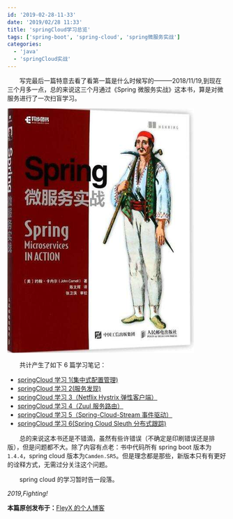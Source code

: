 ```yaml
---
id: '2019-02-28-11-33'
date: '2019/02/28 11:33'
title: 'springCloud学习总览'
tags: ['spring-boot', 'spring-cloud', 'spring微服务实战']
categories:
  - 'java'
  - 'springCloud实战'
---
```



&emsp;&emsp;写完最后一篇特意去看了看第一篇是什么时候写的———2018/11/19,到现在三个月多一点，总的来说这三个月通过《Spring 微服务实战》这本书，算是对微服务进行了一次扫盲学习。

![Spring 微服务实战](https://raw.githubusercontent.com/FleyX/files/master/blogImg/20190228114249.png)

&emsp;&emsp;共计产生了如下 6 篇学习笔记：

- [springCloud 学习 1(集中式配置管理)](https://blog.fleyx.com/blog/detail/2018-11-19-15-57-00/)
- [springCloud 学习 2(服务发现)](https://blog.fleyx.com/blog/detail/2018-11-22-15-57/)
- [springCloud 学习 3（Netflix Hystrix 弹性客户端）](https://blog.fleyx.com/blog/detail/2018-11-28-15-57-00)
- [springCloud 学习 4（Zuul 服务路由）](https://blog.fleyx.com/blog/detail/2019-01-03-19-18)
- [springCloud 学习 5（Spring-Cloud-Stream 事件驱动）](https://blog.fleyx.com/blog/detail/2019-01-03-19-19)
- [springCloud 学习 6(Spring Cloud Sleuth 分布式跟踪)](https://blog.fleyx.com/blog/detail/2019-01-03-19-19)

&emsp;&emsp;总的来说这本书还是不错滴，虽然有些许错误（不确定是印刷错误还是排版），但是问题都不大。除了内容有点老：书中代码所有 spring boot 版本为`1.4.4`，spring cloud 版本为`Camden.SR5`。但是理念都是那些，新版本只有有更好的诠释方式，无需过分关注这个问题。

&emsp;&emsp;spring cloud 的学习暂时告一段落。

_2019,Fighting!_

**本篇原创发布于：**[FleyX 的个人博客](https://blog.fleyx.com/blog/detail/2019-02-28-11-33)
